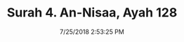 ---
title       : "Surah 4. An-Nisaa, Ayah 128"
date        : 7/25/2018 2:53:25 PM
draft       : false
type        : "quran"
layout      : "compare"
BookCode    : "CMP"
SurahNumber : "4"
AyahNumber  : "128"
TotalAyah   : "176"
---